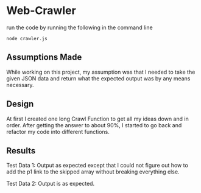 # Web-Crawler

run the code by running the following in the command line
```
node crawler.js
```
## Assumptions Made

While working on this project, my assumption was that I needed to take the given JSON data and return what the expected output was by any means necessary.

## Design

At first I created one long Crawl Function to get all my ideas down and in order.  After getting the answer to about 90%, I started to go back and refactor my code into different functions.

## Results

Test Data 1: Output as expected except that I could not figure out how to add the p1 link to the skipped array without breaking everything else.

Test Data 2: Output is as expected.
